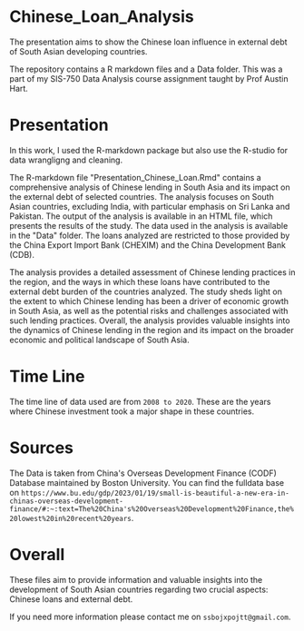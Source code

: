 # Chinese_Loan_Analysis
The presentation aims to show the Chinese loan influence in external debt of South Asian developing countries.


The repository contains a R markdown files and a Data folder. This was a part of my SIS-750 Data Analysis course assignment taught by Prof Austin Hart. 

# Presentation
In this work, I used the R-markdown package but also use the R-studio for data wrangligng and cleaning.

The R-markdown file "Presentation_Chinese_Loan.Rmd" contains a comprehensive analysis of Chinese lending in South Asia and its impact on the external debt of selected countries. The analysis focuses on South Asian countries, excluding India, with particular emphasis on Sri Lanka and Pakistan. The output of the analysis is available in an HTML file, which presents the results of the study. The data used in the analysis is available in the "Data" folder. The loans analyzed are restricted to those provided by the China Export Import Bank (CHEXIM) and the China Development Bank (CDB).

The analysis provides a detailed assessment of Chinese lending practices in the region, and the ways in which these loans have contributed to the external debt burden of the countries analyzed. The study sheds light on the extent to which Chinese lending has been a driver of economic growth in South Asia, as well as the potential risks and challenges associated with such lending practices. Overall, the analysis provides valuable insights into the dynamics of Chinese lending in the region and its impact on the broader economic and political landscape of South Asia.

# Time Line
The time line of data used are from `2008 to 2020`. These are the years where Chinese investment took a major shape in these countries.


# Sources
The Data is taken from China's Overseas Development Finance (CODF) Database maintained by Boston University. You can find the fulldata base on `https://www.bu.edu/gdp/2023/01/19/small-is-beautiful-a-new-era-in-chinas-overseas-development-finance/#:~:text=The%20China's%20Overseas%20Development%20Finance,the%20lowest%20in%20recent%20years`.

# Overall
These files aim to provide information and valuable insights into the development of South Asian countries regarding two crucial aspects: Chinese loans and external debt. 

If you need more information please contact me on `ssbojxpojtt@gmail.com`. 
